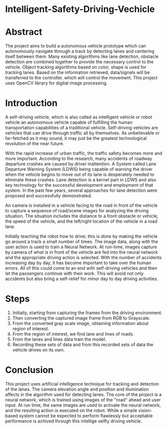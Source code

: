 # Intelligent-Safety-Driving-Vechicle

# Abstract

The project aims to build a autonomous vehicle prototype which can autonomously navigate through a track by detecting lanes and centering itself between them. Many existing algorithms like lane detection, obstacle detection are combined together to provide the necessary control to the vehicle. Object tracking algorithms based on color, shape is used for tracking lanes. Based on the information retrieved, data/signals will be transferred to the controller, which will control the movement. This project uses OpenCV library for digital image processing.

# Introduction

A self-driving vehicle, which is also called  as  intelligent vehicle or robot vehicle an autonomous vehicle capable of fulfilling the human transportation capabilities of a traditional vehicle. Self-driving vehicles are vehicles that can drive through traffic all by themselves. As unbelievable or far-fetched as it may sound, it may just be the greatest technological revolution of the near future.

With the rapid increase of urban traffic, the traffic safety becomes more and more important. According to the research, many accidents of roadway departure crashes are caused by driver inattention. A System called Lane Departure Warning System (LDWS) being capable of warning the driver when the vehicle begins to move out of its lane is desperately needed to eliminate these crashes. Lane detection is a kernel part in LDWS and also key technology for the successful development and employment of that system. In the past few years, several approaches for lane detection were proposed and successfully demonstrated.

An camera is installed in a vehicle facing to the road in front of the vehicle to capture a sequence of road/scene images for analyzing the driving situation. The situation includes the distance to a front obstacle or vehicle, the speed of the vehicle, and the left/right location of the vehicle in a road lane.

Initially teaching the robot how to drive; this is done by making the vehicle go around a track a small number of times. The image data, along with the user action is used to train a Neural Network. At run-time, images capture by camera of what is in front of the vehicle are fed into the neural network and the appropriate driving action is selected. 
With the number of accidents increasing day by day, it has become important to take over the human errors.  All of this could come to an end with self-driving vehicles and then let the passengers continue with their work. This will avoid not only accidents but also bring a self-relief for minor day to day driving activities.


# Steps

1. Initially, starting from capturing the frames from the driving environment.
2. Then converting the captured image frame from RGB to Grayscale. 
3. From the converted gray scale image, obtaining information about region of interest.
4. From the region of interest, we find lane and lines of roads.
5. From the lanes and lines data train the model.
5. Recording these sets of data and from this recorded sets of data the vehicle drives on its own.


# Conclusion

This project uses artificial intelligence technique for tracking and detection of the lanes. The camera elevation angle and position and illumination affects in the algorithm used for detecting lanes. The core of the project is a neural network, which is trained using  images of the "road" ahead and user input. At run time, the same images are used to activate the neural network, and the resulting action is executed on the robot. While a simple vision-based system cannot be expected to perform flawlessly but acceptable performance is achived through this intellige selfty driving vehicle.
